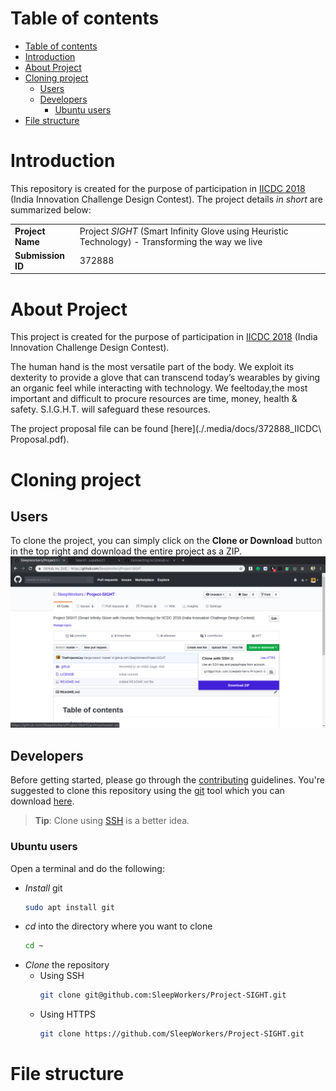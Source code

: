 # Table of contents
- [Table of contents](#table-of-contents)
- [Introduction](#introduction)
- [About Project](#about-project)
- [Cloning project](#cloning-project)
  - [Users](#users)
  - [Developers](#developers)
    - [Ubuntu users](#ubuntu-users)
- [File structure](#file-structure)

# Introduction
This repository is created for the purpose of participation in [IICDC 2018](https://innovate.mygov.in/india-innovation-challenge-design-contest-2018/) (India Innovation Challenge Design Contest). The project details _in short_ are summarized below:

|||
| ----- | ------ |
|**Project Name** | Project _SIGHT_ (Smart Infinity Glove using Heuristic Technology) - Transforming the way we live |
|**Submission ID** | 372888 |


# About Project
This project is created for the purpose of participation in [IICDC 2018](https://innovate.mygov.in/india-innovation-challenge-design-contest-2018/) (India Innovation Challenge Design Contest).

The human hand is the most versatile part of the body. We exploit its dexterity to provide a glove that can transcend today’s wearables by giving an organic feel while interacting with technology. We feeltoday,the most important and difficult to procure resources are time, money, health & safety. S.I.G.H.T. will safeguard these resources.

The project proposal file can be found [here](./.media/docs/372888_IICDC\ Proposal.pdf).

# Cloning project
## Users
To clone the project, you can simply click on the **Clone or Download** button in the top right and download the entire project as a ZIP.
![Download as ZIP](.media/photos/Download-project-ZIP.png)

## Developers
Before getting started, please go through the [contributing](./.github/CONTRIBUTING.md) guidelines.
You're suggested to clone this repository using the [git](https://git-scm.com/) tool which you can download [here](https://git-scm.com/downloads).
> **Tip**: Clone using [SSH](https://help.github.com/articles/connecting-to-github-with-ssh/) is a better idea.

### Ubuntu users
Open a terminal and do the following:
- _Install_ git
    ```bash
    sudo apt install git
    ```
- _cd_ into the directory where you want to clone
    ```bash
    cd ~
    ```
- _Clone_ the repository
  - Using SSH
    ```bash
    git clone git@github.com:SleepWorkers/Project-SIGHT.git
    ```
  - Using HTTPS
    ```bash
    git clone https://github.com/SleepWorkers/Project-SIGHT.git
    ```

# File structure
<!-- TODO: Create a file structure and add description for it -->

